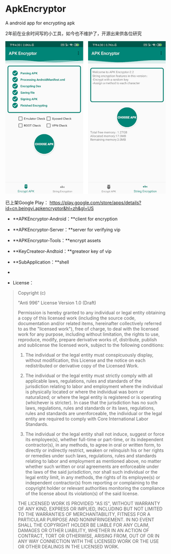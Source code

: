 # ApkEncryptor
A android app for encrypting apk

2年前在业余时间写的小工具，如今也不维护了，开源出来供各位研究

![](https://github.com/FlyingYu-Z/ApkEncryptor/blob/main/screenshot.png)

已上架Google Play：
https://play.google.com/store/apps/details?id=cn.beingyi.apkencryptor&hl=zh&gl=US

- **APKEncryptor-Android：**client for encryption
- **APKEncryptor-Server：**server for verifying vip
- **APKEncryptor-Tools：**encrypt assets
- **KeyCreateor-Andtoid：**greateor key of vip
- **SubApplication：**shell

-
- License：

> Copyright (c) <year> <copyright holders>
> 
> "Anti 996" License Version 1.0 (Draft)
> 
> Permission is hereby granted to any individual or legal entity
> obtaining a copy of this licensed work (including the source code,
> documentation and/or related items, hereinafter collectively referred
> to as the "licensed work"), free of charge, to deal with the licensed
> work for any purpose, including without limitation, the rights to use,
> reproduce, modify, prepare derivative works of, distribute, publish
> and sublicense the licensed work, subject to the following conditions:
> 
> 1. The individual or the legal entity must conspicuously display,
> without modification, this License and the notice on each redistributed
> or derivative copy of the Licensed Work.
> 
> 2. The individual or the legal entity must strictly comply with all
> applicable laws, regulations, rules and standards of the jurisdiction
> relating to labor and employment where the individual is physically
> located or where the individual was born or naturalized; or where the
> legal entity is registered or is operating (whichever is stricter). In
> case that the jurisdiction has no such laws, regulations, rules and
> standards or its laws, regulations, rules and standards are
> unenforceable, the individual or the legal entity are required to
> comply with Core International Labor Standards.
> 
> 3. The individual or the legal entity shall not induce, suggest or force
> its employee(s), whether full-time or part-time, or its independent
> contractor(s), in any methods, to agree in oral or written form, to
> directly or indirectly restrict, weaken or relinquish his or her
> rights or remedies under such laws, regulations, rules and standards
> relating to labor and employment as mentioned above, no matter whether
> such written or oral agreements are enforceable under the laws of the
> said jurisdiction, nor shall such individual or the legal entity
> limit, in any methods, the rights of its employee(s) or independent
> contractor(s) from reporting or complaining to the copyright holder or
> relevant authorities monitoring the compliance of the license about
> its violation(s) of the said license.
> 
> THE LICENSED WORK IS PROVIDED "AS IS", WITHOUT WARRANTY OF ANY KIND,
> EXPRESS OR IMPLIED, INCLUDING BUT NOT LIMITED TO THE WARRANTIES OF
> MERCHANTABILITY, FITNESS FOR A PARTICULAR PURPOSE AND NONINFRINGEMENT.
> IN NO EVENT SHALL THE COPYRIGHT HOLDER BE LIABLE FOR ANY CLAIM,
> DAMAGES OR OTHER LIABILITY, WHETHER IN AN ACTION OF CONTRACT, TORT OR
> OTHERWISE, ARISING FROM, OUT OF OR IN ANY WAY CONNECTION WITH THE
> LICENSED WORK OR THE USE OR OTHER DEALINGS IN THE LICENSED WORK.
> 